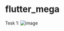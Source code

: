 # flutter_mega
Tesk 1: ![image](https://github.com/chiefbaki/flutter_mega/assets/61545789/045352c4-b9a8-4781-8493-7fcde98d16a7)
